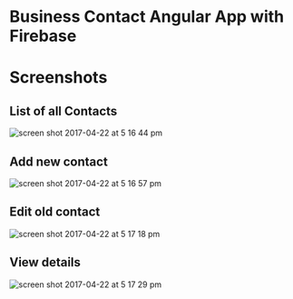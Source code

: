 # Business Contact Angular App with Firebase

# Screenshots

## List of all Contacts
![screen shot 2017-04-22 at 5 16 44 pm](https://cloud.githubusercontent.com/assets/6087113/25305655/d35a2662-277f-11e7-9542-3e59272ac7fd.png)

## Add new contact
![screen shot 2017-04-22 at 5 16 57 pm](https://cloud.githubusercontent.com/assets/6087113/25305656/d35c47f8-277f-11e7-98ce-3f57d02ffbb0.png)

## Edit old contact
![screen shot 2017-04-22 at 5 17 18 pm](https://cloud.githubusercontent.com/assets/6087113/25305658/d362c01a-277f-11e7-85df-4f1d1799a15b.png)

## View details
![screen shot 2017-04-22 at 5 17 29 pm](https://cloud.githubusercontent.com/assets/6087113/25305657/d361a64e-277f-11e7-84aa-ee4d41604c57.png)
